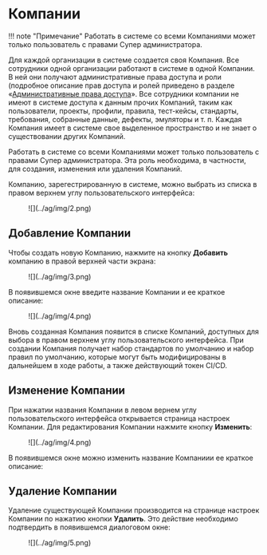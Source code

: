 # Компании

!!! note "Примечание"
    Работать в системе со всеми Компаниями может только пользователь с правами Супер администратора.

Для каждой организации в системе создается своя Компания. Все сотрудники одной организации работают в системе в одной Компании. В ней они получают административные права доступа и роли (подробное описание прав доступа и ролей приведено в разделе «[Административные права доступа](../polzovateli/#_3)». Все сотрудники компании не имеют в системе доступа к данным прочих Компаний, таким как пользователи, проекты, профили, правила, тест-кейсы, стандарты, требования, собранные данные, дефекты, эмуляторы и т. п. Каждая Компания имеет в системе свое выделенное пространство и не знает о существовании других Компаний.

Работать в системе со всеми Компаниями может только пользователь с правами Супер администратора. Эта роль необходима, в частности, для создания, изменения или удаления Компаний.

Компанию, зарегестрированную в системе, можно выбрать из списка в правом верхнем углу пользовательского интерфейса:

<figure markdown>
![](../ag/img/2.png)
</figure>

## Добавление Компании

Чтобы создать новую Компанию, нажмите на кнопку **Добавить** компанию в правой верхней части экрана:

<figure markdown>
![](../ag/img/3.png)
</figure>
 
В появившемся окне введите название Компании и ее краткое описание:

<figure markdown>
![](../ag/img/4.png)
</figure>
 
Вновь созданная Компания появится в списке Компаний, доступных для выбора в правом верхнем углу пользовательского интерфейса. При создании Компания получает набор стандартов по умолчанию и набор правил по умолчанию, которые могут быть модифицированы в дальнейшем в ходе работы, а также действующий токен CI/CD.

## Изменение Компании

При нажатии названия Компании в левом вернем углу пользовательского интерфейса открывается страница настроек Компании. Для редактирования Компании нажмите кнопку **Изменить**:

<figure markdown>
![](../ag/img/4.png)
</figure>
 
В появившемся окне можно изменить название Компаниии ее краткое описание:
 
## Удаление Компании

Удаление существующей Компании производится на странице настроек Компании по нажатию кнопки **Удалить**. Это действие необходимо подтвердить в появившемся диалоговом окне:

<figure markdown>
![](../ag/img/5.png)
</figure>